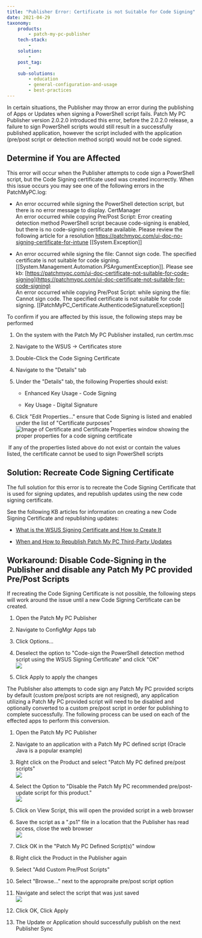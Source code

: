 ```yaml
---
title: "Publisher Error: Certificate is not Suitable for Code Signing"
date: 2021-04-29
taxonomy:
    products:
        - patch-my-pc-publisher
    tech-stack:
        - 
    solution:
        - 
    post_tag:
        - 
    sub-solutions:
        - education
        - general-configuration-and-usage
        - best-practices
---
```


In certain situations, the Publisher may throw an error during the publishing of Apps or Updates when signing a PowerShell script fails. Patch My PC Publisher version 2.0.2.0 introduced this error, before the 2.0.2.0 release, a failure to sign PowerShell scripts would still result in a successfully published application, however the script included with the application (pre/post script or detection method script) would not be code signed. 

## Determine if You are Affected

This error will occur when the Publisher attempts to code sign a PowerShell script, but the Code Signing certificate used was created incorrectly. When this issue occurs you may see one of the following errors in the PatchMyPC.log:

- An error occurred while signing the PowerShell detection script, but there is no error message to display. CertManager  
    An error occurred while copying Pre/Post Script: Error creating detection method PowerShell script because code-signing is enabled, but there is no code-signing certificate available. Please review the following article for a resolution https://patchmypc.com/ui-doc-no-signing-certificate-for-intune \[\[System.Exception\]\]

- An error occurred while signing the file: Cannot sign code. The specified certificate is not suitable for code signing. \[\[System.Management.Automation.PSArgumentException\]\]. Please see kb: [https://patchmypc.com/ui-doc-certificate-not-suitable-for-code-signing](https://patchmypc.com/ui-doc-certificate-not-suitable-for-code-signing)  
    An error occurred while copying Pre/Post Script: while signing the file: Cannot sign code. The specified certificate is not suitable for code signing. \[\[PatchMyPC\_Certificate.AuthenticodeSignatureException\]\]

To confirm if you are affected by this issue, the following steps may be performed

1. On the system with the Patch My PC Publisher installed, run certlm.msc

3. Navigate to the WSUS -> Certificates store

5. Double-Click the Code Signing Certificate

7. Navigate to the "Details" tab

9. Under the "Details" tab, the following Properties should exist:
    - Enhanced Key Usage - Code Signing
    
    - Key Usage - Digital Signature

11. Click "Edit Properties..." ensure that Code Signing is listed and enabled under the list of "Certificate purposes"  
     ![Image of Certificate and Certificate Properties window showing the proper properties for a code signing certificate](images/CodeSigningCertificateProperties.png)
     

 If any of the properties listed above do not exist or contain the values listed, the certificate cannot be used to sign PowerShell scripts

## Solution: Recreate Code Signing Certificate

The full solution for this error is to recreate the Code Signing Certificate that is used for signing updates, and republish updates using the new code signing certificate.

See the following KB articles for information on creating a new Code Signing Certificate and republishing updates:

- [What is the WSUS Signing Certificate and How to Create It](https://patchmypc.com/pki-certificate-for-third-party-update-code-signing-in-sccm)

- [When and How to Republish Patch My PC Third-Party Updates](https://patchmypc.com/when-and-how-to-republish-third-party-updates)

## Workaround: Disable Code-Signing in the Publisher and disable any Patch My PC provided Pre/Post Scripts

If recreating the Code Signing Certificate is not possible, the following steps will work around the issue until a new Code Signing Certificate can be created.

1. Open the Patch My PC Publisher

3. Navigate to ConfigMgr Apps tab

5. Click Options...

7. Deselect the option to "Code-sign the PowerShell detection method script using the WSUS Signing Certificate" and click "OK"  
    ![](../../_images/DisableCodeSigningPublisher.png)
    

9. Click Apply to apply the changes

The Publisher also attempts to code sign any Patch My PC provided scripts by default (custom pre/post scripts are not resigned), any application utilizing a Patch My PC provided script will need to be disabled and optionally converted to a custom pre/post script in order for publishing to complete successfully. The following process can be used on each of the effected apps to perform this conversion.

1. Open the Patch My PC Publisher

3. Navigate to an application with a Patch My PC defined script (Oracle Java is a popular example)

5. Right click on the Product and select "Patch My PC defined pre/post scripts"  
    ![](../../_images/DefinedPatchMyPCScript.png)
    

7. Select the Option to "Disable the Patch My PC recommended pre/post-update script for this product."  
    ![](../../_images/DisablePatchMyPCScript.png)
    

9. Click on View Script, this will open the provided script in a web browser

11. Save the script as a ".ps1" file in a location that the Publisher has read access, close the web browser  
     ![](../../_images/SaveDefinedScript.png)
     

13. Click OK in the "Patch My PC Defined Script(s)" window

15. Right click the Product in the Publisher again

17. Select "Add Custom Pre/Post Scripts"

19. Select "Browse..." next to the appropraite pre/post script option

21. Navigate and select the script that was just saved  
     ![](../../_images/UpdateCustomScript.png)
     

23. Click OK, Click Apply

25. The Update or Application should successfully publish on the next Publisher Sync
